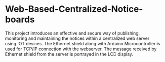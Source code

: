 # Web-Based-Centralized-Notice-boards
This project introduces an effective and secure way of publishing, monitoring and maintaining the notices within a centralized web server using IOT devices. The Ethernet shield along with Arduino Microcontroller is used for TCP/IP connection with the webserver. The message received by Ethernet shield from the server is portrayed in the LCD display. 

